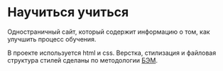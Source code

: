 # Научиться учиться

Одностраничный сайт, который содержит информацию о том, как улучшить процесс обучения.

В проекте используется html и сss. Верстка, стилизация и файловая структура стилей сделаны по методологии [БЭМ](https://ru.bem.info/methodology/).